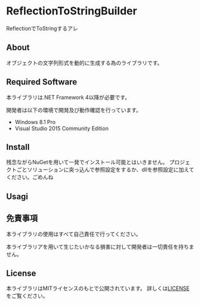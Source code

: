 # ReflectionToStringBuilder
ReflectionでToStringするアレ

## About
オブジェクトの文字列形式を動的に生成する為のライブラリです。

## Required Software
本ライブラリは.NET Framework 4以降が必要です。

開発者は以下の環境で開発及び動作確認を行っています。

- Windows 8.1 Pro
- Visual Studio 2015 Community Edition

## Install
残念ながらNuGetを用いて一発でインストール可能とはいきません。
プロジェクトごとソリューションに突っ込んで参照設定をするか、dllを参照設定に加えてください。ごめんね

## Usagi

## 免責事項
本ライブラリの使用はすべて自己責任で行ってください。

本ライブラリアを用いて生じたいかなる損害に対して開発者は一切責任を持ちません。

## License
本ライブラリはMITライセンスのもとで公開されています。
詳しくは[LICENSE](./LICENSE)をご覧ください。
